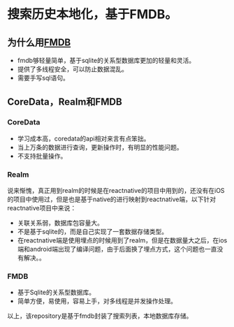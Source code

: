 # 搜索历史本地化，基于FMDB。
## 为什么用[FMDB](https://github.com/ccgus/fmdb)
* fmdb够轻量简单，基于sqlite的关系型数据库更加的轻量和灵活。
* 提供了多线程安全，可以防止数据混乱。
* 需要手写sql语句。

## CoreData，Realm和FMDB
###  CoreData
* 学习成本高，coredata的api相对来言有点笨拙。
* 当上万条的数据进行查询，更新操作时，有明显的性能问题。
* 不支持批量操作。

### Realm
说来惭愧，真正用到realm的时候是在reactnative的项目中用到的，还没有在iOS的项目中使用过，但是也是基于native的进行映射到reactnative端，以下针对reactnative项目中来说：

* 关联关系弱，数据库包容量大。
* 不是基于sqlite的，而是自己实现了一套数据存储类型。
* 在reactnative端是使用埋点的时候用到了realm，但是在数据量大之后，在ios端和android端出现了编译问题，由于后面换了埋点方式，这个问题也一直没有解决。。

### FMDB
* 基于Sqlite的关系型数据库。
* 简单方便，易使用，容易上手，对多线程是并发操作处理。

以上，该repository是基于fmdb封装了搜索列表，本地数据库存储。


